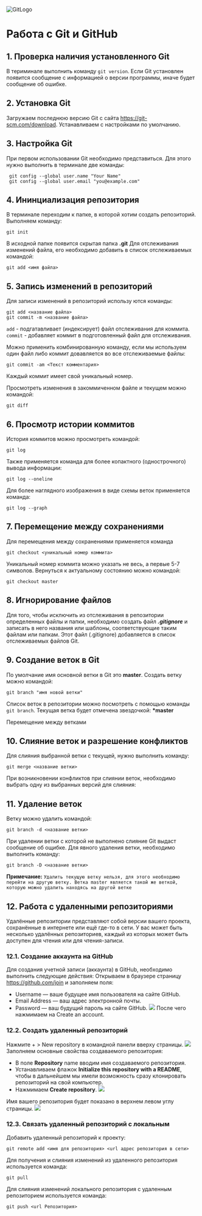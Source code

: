 ![GitLogo](Git-Logo-1788C.png)
# Работа с Git и GitHub
## 1. Проверка наличия установленного Git
В териминале выполнить команду `git version`.
Если Git установлен появится сообщение с  информацией о версии программы, иначе будет сообщение об ошибке.
## 2. Установка Git
Загружаем последнюю версию Git с сайта https://git-scm.com/download. 
Устанавливаем с настройками по умолчанию.

## 3. Настройка Git
При первом использовании Git необходимо представиться. Для этого нужно выполнить в терминале две команды:
```
 git config --global user.name "Your Name" 
 git config --global user.email "you@example.com"
```
## 4. Ининциализация репозитория
В терминале переходим к папке, в которой хотим создать репозиторий. Выполняем команду:
```
git init
```
В исходной папке появится скрытая папка **.git**
Для отслеживания изменений файла, его необходимо добавить в список отслеживаемых командой:
```
git add <имя файла>
```
## 5. Запись изменений в репозиторий
Для записи изменений в репозиторий использу ются команды:
```
git add <название файла>
git commit -m <название файла>
```
`add` - подгатавливает (индексирует) файл отслеживания для коммита.
`commit` - добавляет коммит в подготовленный файл для отслеживания.

Можно применить комбинированную команду, если мы используем один файл либо коммит довавляется во все отслеживаемые файлы:
```
git commit -am <Текст комментария>
```
Каждый коммит имеет свой уникальный номер.

Просмотреть изменения в закоммиченном файле и текущем можно командой:
```
git diff
```

## 6. Просмотр истории коммитов
История коммитов можно просмотреть командой:
```
git log
```
Также применяется команда для более копактного (однострочного) вывода информации:
```
git log --oneline
```
Для более наглядного изображения в виде схемы веток применяется команда:
```
git log --graph
```

## 7. Перемещение между сохранениями
Для перемещения между сохранениями применяется команда
```
git checkout <уникальный номер коммита>
```
Уникальный номер коммита можно указать не весь, а первые 5-7 символов.
Вернуться к актуальному состоянию можно командой:
```
git checkout master
```

## 8. Игнорирование файлов
Для того, чтобы исключить из отслеживания в репозитории определенных файлы и папки, необходимо создать файл ***.gitignore*** и записать в него названия или шаблоны, соответствующие таким файлам или папкам.
Этот файл (.gitignore)  добавляется в список отслеживаемых файлов Git.

## 9. Создание веток в Git
По умолчание имя основной ветки в Git это **master**.
Создать ветку можно командой:
```
git branch "имя новой ветки"
```
Список веток в репозитории можно посмотреть с помощью команды `git branch`. Текущая ветка будет отмечена звездочкой: __*master__

Перемещение между ветками 

## 10. Слияние веток и разрешение конфликтов
Для слияния выбранной ветки с текущей, нужно выполнить команду:
```
git merge <название ветки>
```
При возникновении конфликтов при слиянии веток, необходимо выбрать одну из выбранных версий для слияния:

## 11. Удаление веток
Ветку можно удалить командой:
```
git branch -d <название ветки>
```
При удалении ветки с которой не выполнено слияние Git выдаст сообщение об ощибке.
Для явного удаления ветки, необходимо выполнить команду:
```
git branch -D <название ветки>
```
__Примечание:__
`Удалить текущую ветку нельзя, для этого необходимо перейти на другую ветку. Ветка master является такой же веткой, которую можно удалить находясь на другой ветке`

## 12. Работа с удаленными репозиториями
Удалённые репозитории представляют собой версии вашего проекта, сохранённые в интернете или ещё где-то в сети. У вас может быть несколько удалённых репозиториев, каждый из которых может быть доступен для чтения или для чтения-записи.
### 12.1. Создание аккаунта на  GitHub
Для создания учетной записи (аккаунта) в GitHub, необходимо выполнить следующие действия:
Открываем в браузере страницу https://github.com/join и заполняем поля:
- Username — ваше будущее имя пользователя на сайте GitHub.
- Email Address — ваш адрес электронной почты.
- Password — ваш будущий пароль на сайте GitHub.
![](001.png)
После чего нажмимаем на Create an account.

### 12.2. Создать удаленный репозиторий
Нажмите + > New repository в командной панели вверху страницы.
![](002.png)
Заполняем основные свойства создаваемого репозитория:
- В поле **Repository** name вводим имя создаваемого репозитория.
- Устанавливаем флажок **Initialize this repository with a README**, чтобы в дальнейшем мы имели возможность сразу клонировать репозиторий на свой компьютер.
- Нажмимаем **Create repository**.
![](003.png)

Имя вашего репозитория будет показано в верхнем левом углу страницы.
![](004.png)

### 12.3. Связать удаленный репозиторий с локальным

Добавить удаленный репозиторий к проекту:
```
git remote add <имя для репозитория> <url адрес репозитория в сети>
```
Для получения и слияния изменений из удаленного репозитория используется команда:
```
git pull
```
Для слияния изменений локального репозитория с удаленным репозиторием используется команда:
```
git push <url Репозитория>
```
